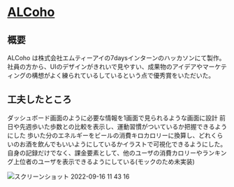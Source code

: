 # [ALCoho](https://team2-app-internship.s3.ap-northeast-1.amazonaws.com/index.html)

## 概要
ALCoho は株式会社エムティーアイの7daysインターンのハッカソンにて製作。
社員の方から、UIのデザインがきれいで見やすい、成果物のアイデアやマーケティングの構想がよく練られているしているという点で優秀賞をいただいた。

## 工夫したところ
ダッシュボード画面のように必要な情報を1画面で見られるような画面に設計
前日や先週歩いた歩数との比較を表示し、運動習慣がついているか把握できるようにした
歩いた分のエネルギーをビールの消費キロカロリーに換算し、どれくらいのお酒を飲んでもいいようにしているかイラストで可視化できるようにした。
自身の記録だけでなく、課金要素として、他のユーザの消費カロリーやランキング上位者のユーザを表示できるようにしている(モックのため未実装)

![スクリーンショット 2022-09-16 11 43 16](https://user-images.githubusercontent.com/67742985/190574599-8481a6e2-11f7-4e03-bc8c-4fd0bb320e0e.png)
